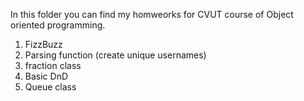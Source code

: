 In this folder you can find my homweorks for CVUT course of Object oriented programming.

1. FizzBuzz
2. Parsing function (create unique usernames)
3. fraction class
4. Basic DnD
6. Queue class

